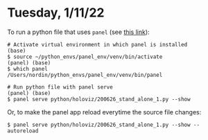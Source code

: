 # Tuesday, 1/11/22

To run a python file that uses `panel` (see [this link](https://panel.holoviz.org/getting_started/index.html#editor-server)):

    # Activate virtual environment in which panel is installed
    (base) 
    $ source ~/python_envs/panel_env/venv/bin/activate
    (panel) (base) 
    $ which panel
    /Users/nordin/python_envs/panel_env/venv/bin/panel

    # Run python file with panel serve
    (panel) (base) 
    $ panel serve python/holoviz/200626_stand_alone_1.py --show

Or, to make the panel app reload everytime the source file changes:

    $ panel serve python/holoviz/200626_stand_alone_1.py --show --autoreload
    
    

